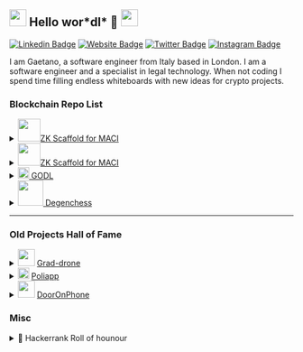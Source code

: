 <h2> <img src="https://media.giphy.com/media/DdpmhAQpQZzwHSrQ3f/giphy.gif" width="30"> Hello wor*dl* 👋 <img src="https://media.giphy.com/media/DdpmhAQpQZzwHSrQ3f/giphy.gif" width="30"> </h2>

[![Linkedin Badge](https://img.shields.io/badge/-gaetanomondelli-blue?style=flat&logo=Linkedin&logoColor=white&link=https://www.linkedin.com/in/jlim/)](https://www.linkedin.com/in/gaetano-mondelli/)
[![Website Badge](https://img.shields.io/badge/-Portfolio-black?style=flat&logo=Google-Chrome&logoColor=white&link=https://gaetanomondelli.github.io)](https://gaetanomondelli.github.io)
[![Twitter Badge](https://img.shields.io/badge/@GaetanoMondelli-1ca0f1?style=flat&labelColor=1ca0f1&logo=twitter&logoColor=white&link=https://twitter.com/gaetano-mondelli)](https://twitter.com/gaetano-mondelli)
[![Instagram Badge](https://img.shields.io/badge/-@gaetano.mondelli-purple?style=flat&logo=instagram&logoColor=white&link=https://instagram.com/gaetano-mondelli)](https://instagram.com/gaetano-mondelli)



I am Gaetano, a software engineer from Italy based in London.
I am a software engineer and a specialist in legal technology. When not coding I spend time filling endless whiteboards with new ideas for crypto projects.
</p>
<h3>Blockchain Repo List</h3>

<details>
<summary>
<img src="https://media.giphy.com/media/v1.Y2lkPTc5MGI3NjExN250azV4OXpsbmNuZmlyZ21mdXU0OHlwd3gzY3gzZ2J1NWZwNm82YiZlcD12MV9pbnRlcm5hbF9naWZfYnlfaWQmY3Q9cw/ftdjgXb8lyumAbxA65/giphy.gif" width=40><a href="https://github.com/ksavul/zk-bootcamp-final-project">ZK Scaffold for MACI </a> 
</summary>
🥇 ENCODE ZK BOOTCAMP GRADUATION PROJECT 2024

This project involves the creation of a vulnerability checker and a security proxy contract architecture utilizing Noir. The system will analyze the bytecode of deployed contracts to determine their vulnerability status. Furthermore, it will require contracts to implement a security interface, which certifies that they have been audited. 

</h2>
</details>

<details>
<summary>
<img src="https://media.giphy.com/media/v1.Y2lkPTc5MGI3NjExN250azV4OXpsbmNuZmlyZ21mdXU0OHlwd3gzY3gzZ2J1NWZwNm82YiZlcD12MV9pbnRlcm5hbF9naWZfYnlfaWQmY3Q9cw/ftdjgXb8lyumAbxA65/giphy.gif" width=40><a href="https://ethglobal.com/showcase/skaffoldmaci-zkosios-2no6q">ZK Scaffold for MACI </a> 
</summary>
🥈 ETH LONDON {ETHEREUM FOUNDATION TRACK } BEST USE OF MACI

Implementation of a Scaffold-eth template project for getting started with [MACI](https://maci.pse.dev/) which is an architecture to make e-voting more secure
and anti-collusion using ****Zero Knowledge Proofs**. The project include the UI to handle MACI wallet that used different types of encryption and signing to 
make signatures easier to manage.
</h2>
</details>



<details>
<summary>
<img src="https://media.giphy.com/media/XfOT0Z0XnqWGI/giphy.gif" width=20><a href="https:/github.com/GaetanoMondelli/NFTfany-PolygonxEasyAHackathon"> GODL </a> 
</summary>
🥇 POLYGON HACKATHON WINNER PROJECT 2020

Ethereum isn't just currency, it's the gold in our digital age. Tokens? They're not mere assets; they transform into sparkling gems in your unique NFT ring. Forge these elements together to create a piece of digital jewelry. If it doesn't quite match your style, simply melt it down and take the precious assets back!
</h2>

</details>

<details>
<summary> 
<img src="https://media.giphy.com/media/lSn9axCWI6L9fSaezm/giphy.gif" width=45><a href="https://github.com/GaetanoMondelli/HackatonDegenChess"> Degenchess </a> 
</summary>
🥇 IMMUTABLEX HACKHATON WINNER PROJECT 2021


Chess reimagined in the crypto world. Each piece is an NFT from your Ethereum collection, battling it out on a gas-free, ImmutableX-powered board. Buy and wrap your NFTs, set a winning prize, and challenge opponents. Captured pieces change wallets in real time, and the victor claims the prize.
</h2>

</details>


---

<h3>Old Projects Hall of Fame</h3>

<details>
<summary> 
<img src="https://media.giphy.com/media/v1.Y2lkPTc5MGI3NjExdTBycDB4Nzdwcm93d3I3ZmdpemR1djV4bDFzd256bW11OXMxbWhocSZlcD12MV9pbnRlcm5hbF9naWZfYnlfaWQmY3Q9cw/SwxsfMlDUsBQJW7ipt/giphy.gif" width="30"> <a href="https://github.com/GaetanoMondelli/GradDrone">Grad-drone</a>
</summary>
  In Italy, we celebrate graduation by donning laurel hats, just like the <a href="https://www.forbes.com/sites/conormurray/2023/09/18/how-often-do-men-think-about-the-roman-empire-a-lot-according-to-new-tiktok-trend/">Ancient Romans</a>. To add a cool twist, I thought, why not mount one on a drone and have it floating above my head, following me around  Lesson learned: adding leaves to a drone changes its inertia and messes with the controller. Plus, the wind, along with the leaves can invalidate all indoor testing
</h2>

</details>

<details>
<summary> 
<img src="https://media.giphy.com/media/gjyaNwLTFVfS8/giphy.gif" width="20"> <a href="https://play.google.com/store/apps/details?id=it.polibeta.app&hl=en">Poliapp</a>
</summary>
Poliapp, born in a uni café and built over a summer, is the unofficial app for Politecnico di Torino students. It was a digital Swiss Army knife, packing everything from course materials to schedule and email, all wrapped in a user-friendly design that makes the official uni website look bad, particularly on 2015 smartphones. We even turned it into Hogwarts for April's fool day, because who doesn't want a bit of magic in their student life? 🏰
</h2>

</details>
<details>
<summary>
<img src="https://media.giphy.com/media/VHJYLjzb6JMi03uS40/giphy.gif" width="30"> <a href="https://www.dropbox.com/s/gny7m0qly2ex0bs/ambient.pdf?dl=0">DoorOnPhone</a>
</summary>
DoorOnPhone: It's like giving your old-school intercom a dose of Steve Jobs' magic. Inspired by the iPhone's wizardry, I spiced up the mundane intercom into a tech marvel with video streaming, remote control, virtual keys, and, the cherry on top, face recognition. Diving into Python (because let's face it, C and C++ are so last season), I crafted this feature and teamed up with a design guru to give it some serious style. From a 'Eureka!' moment staring at an ancient intercom to showcasing our snazzy prototype at I3P in Turin, DoorOnPhone is where design meets doorstep tech, reinventing the way we answer the door!
</h2>

</details>





<h3>Misc</h3>
<details>
<summary> 
  🥇 Hackerrank Roll of hounour
</summary>

---
[![Hackerrank](https://img.shields.io/badge/-gaetano__mondelli-2EC866?style=flat&logo=HackerRank&logoColor=white&link=https://www.hackerrank.com/profile/gaetano_mondelli)](https://www.hackerrank.com/profile/gaetano_mondelli)

*After uni, I brute-forced hackathons before switching to LeetCode and winning the interview game*

| Competition      |
| ------------- | 
| 🥈 [Worldwide CodeSprint 9](https://www.hackerrank.com/results/world-codesprint-9/gaetano_mondelli) |
| 🥈 [University CodeSprint 2](https://www.hackerrank.com/results/university-codesprint-3/gaetano_mondelli) |    
| 🥉 [University CodeSprint 3](https://www.hackerrank.com/results/university-codesprint-2/gaetano_mondelli) | 
 



</details>



<!--[![Gmail Badge](https://img.shields.io/badge/-gaetanomondelli-c14438?style=flat&logo=Gmail&logoColor=white&link=mailto:gaetano)](mailto:mondelli.gaetano@gmail.com)-->
<!--[![Medium Badge](https://img.shields.io/badge/-@gaetanomondelli-000000?style=flat&labelColor=000000&logo=Medium&link=https://medium.com/@jessicalim)](https://medium.com/@gaetano-mondelli)-->
<!--
**GaetanoMondelli/GaetanoMondelli** is a ✨ _special_ ✨ repository because its `README.md` (this file) appears on your GitHub profile.

Here are some ideas to get you started:

- 🔭 I’m currently working on ...
- 🌱 I’m currently learning ...
- 👯 I’m looking to collaborate on ...
- 🤔 I’m looking for help with ...
- 💬 Ask me about ...
- 📫 How to reach me: ...
- 😄 Pronouns: ...
- ⚡ Fun fact: ...
-->
